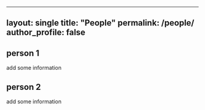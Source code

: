 
---
layout: single
title: "People"
permalink: /people/
author_profile: false
---

## person 1

add some information

## person 2

add some information
